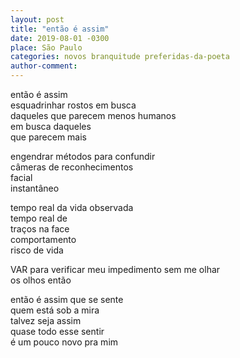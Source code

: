 ```yaml
---
layout: post
title: "então é assim"
date: 2019-08-01 -0300
place: São Paulo
categories: novos branquitude preferidas-da-poeta
author-comment:
---
```


<!--more-->
então é assim  
esquadrinhar rostos em busca  
daqueles que parecem menos humanos  
em busca daqueles  
que parecem mais

engendrar métodos para confundir  
câmeras de reconhecimentos  
facial  
instantâneo  

tempo real da vida observada  
tempo real de   
traços na face   
comportamento  
risco de vida  

VAR para verificar meu impedimento sem me olhar  
os olhos então  

então é assim que se sente  
quem está sob a mira  
talvez seja assim  
quase todo esse sentir  
é um pouco novo pra mim  
